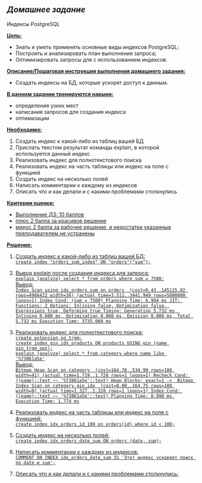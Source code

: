 ## *Домашнее задание*  
Индексы PostgreSQL

**<u>Цель:</u>**  
* Знать и уметь применять основные виды индексов PostgreSQL;  
* Построить и анализировать план выполнения запроса;  
* Оптимизировать запросы для с использованием индексов.  


**<u>Описание/Пошаговая инструкция выполнения домашнего задания:</u>**  
* Создать индексы на БД, которые ускорят доступ к данным.  

**<u>В данном задании тренируются навыки:</u>**  

* определения узких мест  
* написания запросов для создания индекса  
* оптимизации  

**<u>Необходимо:</u>**  

1. Создать индекс к какой-либо из таблиц вашей БД    
2. Прислать текстом результат команды explain, в которой используется данный индекс      
3. Реализовать индекс для полнотекстового поиска     
4. Реализовать индекс на часть таблицы или индекс на поле с функцией  
5. Создать индекс на несколько полей  
6. Написать комментарии к каждому из индексов    
7. Описать что и как делали и с какими проблемами столкнулись    

**<u>Критерии оценки:</n>**  

* Выполнение ДЗ: 10 баллов  
* плюс 2 балла за красивое решение    
* минус 2 балла за рабочее решение, и недостатки указанные преподавателем не устранены  

**<u>Решение:</u>**  

1. Создать индекс к какой-либо из таблиц вашей БД:   
``create index "orders_sum_index" ON "orders"("sum");``

2. Вывод explain после создания индекса для запроса:  
``explain (analyze) select * from orders where sum = 7500:``    
Вывод:    
   ``Index Scan using idx_orders_sum on orders  (cost=0.43..145115.82 rows=4966422 width=36) (actual time=3.511..3441.949 rows=5000000 loops=1)
  Index Cond: (sum = 7500)
Planning Time: 6.994 ms
JIT:
  Functions: 2
  Options: Inlining false, Optimization false, Expressions true, Deforming true
  Timing: Generation 5.732 ms, Inlining 0.000 ms, Optimization 0.000 ms, Emission 0.000 ms, Total 5.732 ms
Execution Time: 3735.060 ms``


3. Реализовать индекс для полнотекстового поиска:    
``create extension pg_trgm;``  
``create index gin_idx_products ON products USING gin (name gin_trgm_ops);``  
``explain (analyze) select * from category where name like '%73861a5e'``    
Вывод:  
``Bitmap Heap Scan on category  (cost=164.78..534.99 rows=100 width=41) (actual time=1.719..1.720 rows=1 loops=1)
  Recheck Cond: ((name)::text ~~ '%73861a5e'::text)
  Heap Blocks: exact=1
  ->  Bitmap Index Scan on category_gin_idx  (cost=0.00..164.75 rows=100 width=0) (actual time=1.327..1.328 rows=1 loops=1)
        Index Cond: ((name)::text ~~ '%73861a5e'::text)
Planning Time: 0.990 ms
Execution Time: 1.774 ms``  


4. Реализовать индекс на часть таблицы или индекс на поле с функцией:    
``create index idx_orders_id_100 on orders(id) where id < 100;``  


5. Создать индекс на несколько полей:  
``create index idx_orders_date_sum ON orders (date, sum);``


6. Написать комментарии к каждому из индексов:  
``COMMENT ON INDEX idx_orders_date_sum IS 'Этот индекс ускоряет поиск по date и sum';``


7. Описать что и как делали и с какими проблемами столкнулись:



